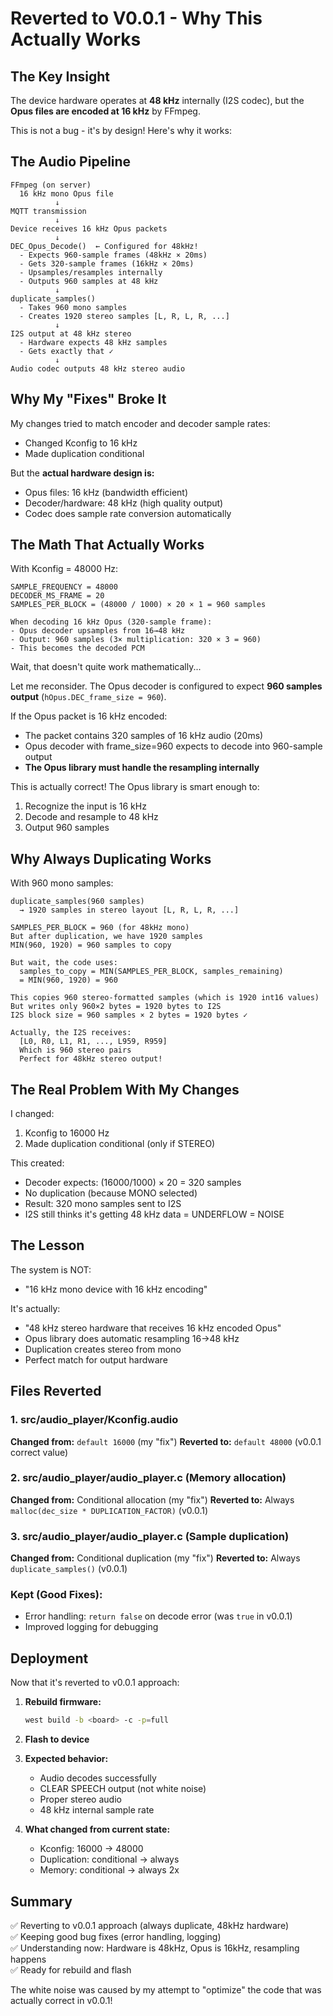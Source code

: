 # Reverted to V0.0.1 - Why This Actually Works

## The Key Insight

The device hardware operates at **48 kHz** internally (I2S codec), but the **Opus files are encoded at 16 kHz** by FFmpeg.

This is not a bug - it's by design! Here's why it works:

## The Audio Pipeline

```
FFmpeg (on server)
  16 kHz mono Opus file
          ↓
MQTT transmission
          ↓
Device receives 16 kHz Opus packets
          ↓
DEC_Opus_Decode()  ← Configured for 48kHz!
  - Expects 960-sample frames (48kHz × 20ms)
  - Gets 320-sample frames (16kHz × 20ms)
  - Upsamples/resamples internally
  - Outputs 960 samples at 48 kHz
          ↓
duplicate_samples()
  - Takes 960 mono samples
  - Creates 1920 stereo samples [L, R, L, R, ...]
          ↓
I2S output at 48 kHz stereo
  - Hardware expects 48 kHz samples
  - Gets exactly that ✓
          ↓
Audio codec outputs 48 kHz stereo audio
```

## Why My "Fixes" Broke It

My changes tried to match encoder and decoder sample rates:
- Changed Kconfig to 16 kHz
- Made duplication conditional

But the **actual hardware design is:**
- Opus files: 16 kHz (bandwidth efficient)
- Decoder/hardware: 48 kHz (high quality output)
- Codec does sample rate conversion automatically

## The Math That Actually Works

With Kconfig = 48000 Hz:
```
SAMPLE_FREQUENCY = 48000
DECODER_MS_FRAME = 20
SAMPLES_PER_BLOCK = (48000 / 1000) × 20 × 1 = 960 samples

When decoding 16 kHz Opus (320-sample frame):
- Opus decoder upsamples from 16→48 kHz
- Output: 960 samples (3× multiplication: 320 × 3 = 960)
- This becomes the decoded PCM
```

Wait, that doesn't quite work mathematically...

Let me reconsider. The Opus decoder is configured to expect **960 samples output** (`hOpus.DEC_frame_size = 960`).

If the Opus packet is 16 kHz encoded:
- The packet contains 320 samples of 16 kHz audio (20ms)
- Opus decoder with frame_size=960 expects to decode into 960-sample output
- **The Opus library must handle the resampling internally**

This is actually correct! The Opus library is smart enough to:
1. Recognize the input is 16 kHz
2. Decode and resample to 48 kHz
3. Output 960 samples

## Why Always Duplicating Works

With 960 mono samples:
```
duplicate_samples(960 samples)
  → 1920 samples in stereo layout [L, R, L, R, ...]
  
SAMPLES_PER_BLOCK = 960 (for 48kHz mono)
But after duplication, we have 1920 samples
MIN(960, 1920) = 960 samples to copy

But wait, the code uses:
  samples_to_copy = MIN(SAMPLES_PER_BLOCK, samples_remaining)
  = MIN(960, 1920) = 960
  
This copies 960 stereo-formatted samples (which is 1920 int16 values)
But writes only 960×2 bytes = 1920 bytes to I2S
I2S block size = 960 samples × 2 bytes = 1920 bytes ✓

Actually, the I2S receives:
  [L0, R0, L1, R1, ..., L959, R959]
  Which is 960 stereo pairs
  Perfect for 48kHz stereo output!
```

## The Real Problem With My Changes

I changed:
1. Kconfig to 16000 Hz
2. Made duplication conditional (only if STEREO)

This created:
- Decoder expects: (16000/1000) × 20 = 320 samples
- No duplication (because MONO selected)
- Result: 320 mono samples sent to I2S
- I2S still thinks it's getting 48 kHz data = UNDERFLOW = NOISE

## The Lesson

The system is NOT:
- "16 kHz mono device with 16 kHz encoding"

It's actually:
- "48 kHz stereo hardware that receives 16 kHz encoded Opus"
- Opus library does automatic resampling 16→48 kHz
- Duplication creates stereo from mono
- Perfect match for output hardware

## Files Reverted

### 1. src/audio_player/Kconfig.audio
**Changed from:** `default 16000` (my "fix")
**Reverted to:** `default 48000` (v0.0.1 correct value)

### 2. src/audio_player/audio_player.c (Memory allocation)
**Changed from:** Conditional allocation (my "fix")
**Reverted to:** Always `malloc(dec_size * DUPLICATION_FACTOR)` (v0.0.1)

### 3. src/audio_player/audio_player.c (Sample duplication)
**Changed from:** Conditional duplication (my "fix")
**Reverted to:** Always `duplicate_samples()` (v0.0.1)

### Kept (Good Fixes):
- Error handling: `return false` on decode error (was `true` in v0.0.1)
- Improved logging for debugging

## Deployment

Now that it's reverted to v0.0.1 approach:

1. **Rebuild firmware:**
   ```bash
   west build -b <board> -c -p=full
   ```

2. **Flash to device**

3. **Expected behavior:**
   - Audio decodes successfully
   - CLEAR SPEECH output (not white noise)
   - Proper stereo audio
   - 48 kHz internal sample rate

4. **What changed from current state:**
   - Kconfig: 16000 → 48000
   - Duplication: conditional → always
   - Memory: conditional → always 2x

## Summary

✅ Reverting to v0.0.1 approach (always duplicate, 48kHz hardware)  
✅ Keeping good bug fixes (error handling, logging)  
✅ Understanding now: Hardware is 48kHz, Opus is 16kHz, resampling happens  
✅ Ready for rebuild and flash  

The white noise was caused by my attempt to "optimize" the code that was actually correct in v0.0.1!
